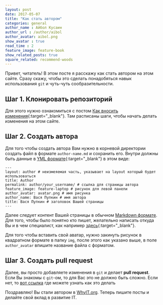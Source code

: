 ```yaml
---
layout: post
date: 2017-05-07
title: "Как стать автором"
categories: general
author_name : Айбол Кусаин
author_url : /author/aibol
author_avatar: aibol.png
show_avatar : true
read_time : 2
feature_image: feature-book
show_related_posts: true
square_related: recommend-woods
---
```


Привет, читатель! В этом посте я расскажу как стать автором на этом сайте. Сразу скажу, чтобы это сделать
понадобяться навык использования `git` и чуть-чуть сообразительности.

## Шаг 1. Клонировать репозиторий

Для этого нужно ознакомиться с постом [Как вносить изменения][contribute]{:target="_blank"}. Там расписаны шаги,
чтобы начать делать изменения на этом сайте.

## Шаг 2. Создать автора

Для того чтобы создать автора Вам нужно в корневой директории создать файл в формате `author-name.md` и сохранить его.
Внутри должны быть данные в [YML формате][yml]{:target="_blank"} в этом виде:

```
---
layout: author # неизмеяемая часть, указывает на layout который будет использоваться
title: Author
permalink: author/your_username/ # ссылка для страницы автора
feature_image: feature-laptop # рисунок для левой панели
author_avatar: avatar.png # имя рисунка
author_name: Вася Пупкин # имя автора
title: Вася Пупкин # заголовок Вашей страницы
---
```

Далее следует контент Вашей страницы в обычном [Markdown формате][markdown]. Для того, чтобы было понятно кто пишет,
желательно написать откуда Вы и в чем специалист, как например [здесь][german]{:target="_blank"}.

Для того чтобы вставить свой аватар, нужно закинуть рисунок в квадратном формате в папку `img`, после этого как указано
выше, в поле `author_avatar` впишите название файла с форматом.

## Шаг 3. Создать **pull request**

Далее, вы просто добавляете изменения в `git` и делает **pull request**. Если Вы знакомы с `git`-ом, то для Вас это
не должно быть сложно. Если нет, то [вот ссылка][pull_instruction] где можете узнать как это делать

Поздравляю! Вы стали автором в [WhyIT.org][whyit]. Теперь пишите посты и делайте свой вклад в развитие IT.

[whyit]: https://whyit.org
[contribute]: https://whyit.org/contribute
[yml]: https://ru.wikipedia.org/wiki/YAML
[markdown]: https://ru.wikipedia.org/wiki/Markdown
[german]: https://whyit.org/german
[pull_instruction]: https://github.com/urfu-2015/guides/blob/master/how-to-pull-request.md
